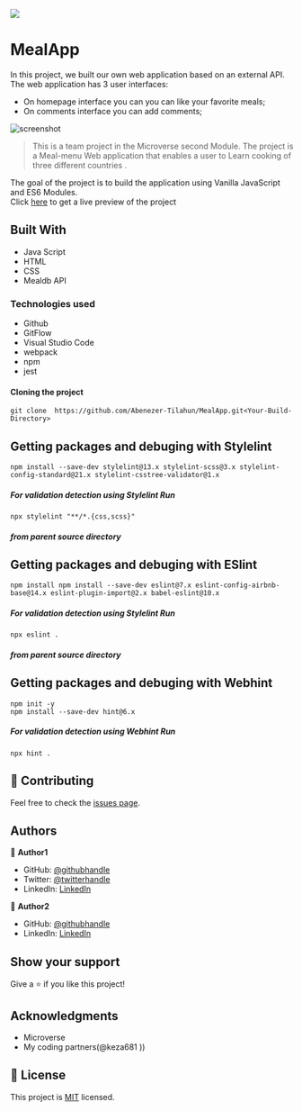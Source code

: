 ![](https://img.shields.io/badge/Microverse-blueviolet)

# MealApp
In this project, we built our own web application based on an external API. The web application has 3 user interfaces:

- On homepage interface you can you can like your favorite meals;
- On comments interface you can add comments;

![screenshot](./images/Screen-shoot.PNG)

> This is a team project in the Microverse second Module. The project is a Meal-menu Web application that enables a user to Learn cooking of three different countries .

The goal of the project is to build the application using Vanilla JavaScript and ES6 Modules.   
Click [here](https://abenezer-tilahun.github.io/MealApp/) to get a live preview of the project

## Built With

- Java Script
- HTML
- CSS
- Mealdb API

### Technologies used

- Github
- GitFlow
- Visual Studio Code
- webpack
- npm
- jest

#### Cloning the project
```
git clone  https://github.com/Abenezer-Tilahun/MealApp.git<Your-Build-Directory>
```

## Getting packages and debuging with Stylelint
```
npm install --save-dev stylelint@13.x stylelint-scss@3.x stylelint-config-standard@21.x stylelint-csstree-validator@1.x
```
##### For validation detection using Stylelint Run
```
npx stylelint "**/*.{css,scss}"
```
##### from parent source directory

## Getting packages and debuging with ESlint
```
npm install npm install --save-dev eslint@7.x eslint-config-airbnb-base@14.x eslint-plugin-import@2.x babel-eslint@10.x
```
##### For validation detection using Stylelint Run
```
npx eslint .
```
##### from parent source directory

## Getting packages and debuging with Webhint
```
npm init -y
npm install --save-dev hint@6.x
```
##### For validation detection using Webhint Run
```
npx hint .
```

 ## 🤝 Contributing

Feel free to check the [issues page](../../issues/).

## Authors

👤 **Author1**

- GitHub: [@githubhandle](https://github.com/Abenezer-Tilahun)
- Twitter: [@twitterhandle](https://twitter.com/AbenezerTilah11)
- LinkedIn: [LinkedIn](linkedin.com/in/abenezer-tilahun-4b4b43137)

👤 **Author2**

- GitHub: [@githubhandle](https://github.com/keza681)
- LinkedIn: [LinkedIn](https://www.linkedin.com/in/linda-keza-a10150218/)


## Show your support

Give a ⭐️ if you like this project!

## Acknowledgments

- Microverse
- My coding partners(@keza681 ))

## 📝 License

This project is [MIT](./MIT.md) licensed.
